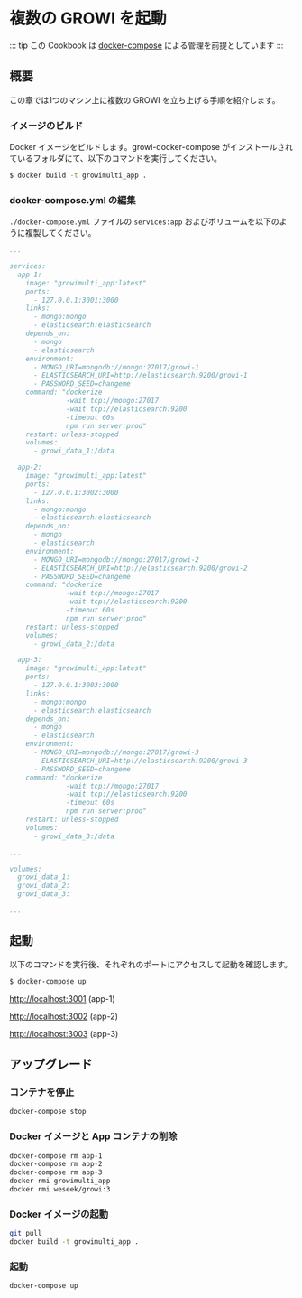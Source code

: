 # 複数の GROWI を起動

::: tip
この Cookbook は [docker-compose](../getting-started/docker-compose.md) による管理を前提としています
:::

## 概要

この章では1つのマシン上に複数の GROWI を立ち上げる手順を紹介します。

### イメージのビルド

Docker イメージをビルドします。growi-docker-compose がインストールされているフォルダにて、以下のコマンドを実行してください。

```bash
$ docker build -t growimulti_app .
```

### docker-compose.yml の編集

`./docker-compose.yml` ファイルの `services:app` およびボリュームを以下のように複製してください。

```text:docker-compose.yml
...

services:
  app-1:
    image: "growimulti_app:latest"
    ports:
      - 127.0.0.1:3001:3000
    links:
      - mongo:mongo
      - elasticsearch:elasticsearch
    depends_on:
      - mongo
      - elasticsearch
    environment:
      - MONGO_URI=mongodb://mongo:27017/growi-1
      - ELASTICSEARCH_URI=http://elasticsearch:9200/growi-1
      - PASSWORD_SEED=changeme
    command: "dockerize
              -wait tcp://mongo:27017
              -wait tcp://elasticsearch:9200
              -timeout 60s
              npm run server:prod"
    restart: unless-stopped
    volumes:
      - growi_data_1:/data

  app-2:
    image: "growimulti_app:latest"
    ports:
      - 127.0.0.1:3002:3000
    links:
      - mongo:mongo
      - elasticsearch:elasticsearch
    depends_on:
      - mongo
      - elasticsearch
    environment:
      - MONGO_URI=mongodb://mongo:27017/growi-2
      - ELASTICSEARCH_URI=http://elasticsearch:9200/growi-2
      - PASSWORD_SEED=changeme
    command: "dockerize
              -wait tcp://mongo:27017
              -wait tcp://elasticsearch:9200
              -timeout 60s
              npm run server:prod"
    restart: unless-stopped
    volumes:
      - growi_data_2:/data

  app-3:
    image: "growimulti_app:latest"
    ports:
      - 127.0.0.1:3003:3000
    links:
      - mongo:mongo
      - elasticsearch:elasticsearch
    depends_on:
      - mongo
      - elasticsearch
    environment:
      - MONGO_URI=mongodb://mongo:27017/growi-3
      - ELASTICSEARCH_URI=http://elasticsearch:9200/growi-3
      - PASSWORD_SEED=changeme
    command: "dockerize
              -wait tcp://mongo:27017
              -wait tcp://elasticsearch:9200
              -timeout 60s
              npm run server:prod"
    restart: unless-stopped
    volumes:
      - growi_data_3:/data

...

volumes:
  growi_data_1:
  growi_data_2:
  growi_data_3:

...
```

## 起動

以下のコマンドを実行後、それぞれのポートにアクセスして起動を確認します。

```bash
$ docker-compose up
```

[http://localhost:3001](http://localhost:3001) (app-1)

[http://localhost:3002](http://localhost:3002) (app-2)

[http://localhost:3003](http://localhost:3003) (app-3)


## アップグレード

### コンテナを停止

```bash
docker-compose stop
```

### Docker イメージと App コンテナの削除

```bash
docker-compose rm app-1
docker-compose rm app-2
docker-compose rm app-3
docker rmi growimulti_app
docker rmi weseek/growi:3
```

### Docker イメージの起動

```bash
git pull
docker build -t growimulti_app .
```

### 起動

```bash
docker-compose up
```